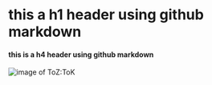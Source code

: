 # this a h1 header using github markdown

#### this is a h4 header using github markdown

![image of ToZ:ToK](https://gazettely.com/wp-content/uploads/2022/09/Tears-of-the-Kingdom.jpeg)
